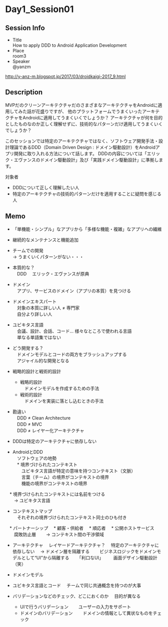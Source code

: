# Day1_Session01

## Session Info
* Title   
How to apply DDD to Android Application Development
* Place   
room3
* Speaker   
@yanzm

http://y-anz-m.blogspot.jp/2017/03/droidkaigi-2017_9.html

## Description
MVPだのクリーンアーキテクチャだのさまざまなアーキテクチャをAndroidに適用してみた話が花盛りですが、
他のプラットフォームでうまくいったアーキテクチャをAndroidに適用してうまくいくでしょうか？
アーキテクチャが何を目的としたものなのか正しく理解せずに、技術的なパターンだけ適用してうまくいくでしょうか？

このセッションでは特定のアーキテクチャではなく、ソフトウェア開発手法・設計理論であるDDD（Domain Driven Design : ドメイン駆動設計）をAndroidアプリ開発に取り入れる方法について話します。
DDDの内容については「エリック・エヴァンスのドメイン駆動設計」及び「実践ドメイン駆動設計」に準拠します。

対象者
- DDDについて正しく理解したい人
- 特定のアーキテクチャの技術的パターンだけを適用することに疑問を感じる人

## Memo
* 「単機能・シンプル」なアプリから「多様な機能・複雑」なアプリへの繊維
* 継続的なメンテナンスと機能追加
* チームでの開発   
→ うまくいくパターンがない・・・

* 本質的な？   
　DDD
　エリック・エヴァンスが原典

* ドメイン   
　アプリ、サービスのドメイン（アプリの本質）を見つける

* ドメインエキスパート   
　対象の本質に詳しい人 ≠ 専門家   
　自分より詳しい人

* ユビキタス言語   
　会議、設計、会話、コード... 様々なところで使われる言語   
　単なる単語集ではない   

* どう開発する？   
　ドメインモデルとコードの両方をブラッシュアップする   
　アジャイル的な開発となる

* 戦略的設計と戦術的設計
    * 戦略的設計   
    　ドメインモデルを作成するための手法   
    * 戦術的設計   
    　ドメインを実装に落とし込むときの手法

* 勘違い   
　DDD ≠ Clean Architecture    
　DDD ≠ MVC   
　DDD ≠ レイヤー化アーキテクチャ

* DDDは特定のアーキテクチャに依存しない

* AndroidとDDD   
　ソフトウェアの地勢     
　* 境界づけられたコンテキスト   
　　ユビキタス言語が特定の意味を持つコンテキスト（文脈）   
　　言葉（チーム）の境界がコンテキストの境界   
　　機能の境界がコンテキストの境界

　* 境界づけられたコンテキストには名前をつける   
　　→ ユビキタス言語

* コンテキストマップ   
　それぞれの境界づけられたコンテキスト同士のひも付き

　* パートナーシップ
　* 顧客・供給者
　* 順応者
　* 公開ホストサービス
　　腐敗防止層
　　→ コンテキスト間の干渉領域

* アーキテクチャ
　レイヤードアーキテクチャ？
　特定のアーキテクチャに依存しない
　→ ドメイン層を隔離する
　　ビジネスロジックをドメインモデルとして“UI”から隔離する
　　「利口なUI」
　　画面デザイン駆動設計（笑）

* ドメインモデル

* ユビキタス言語とコード
　チームで同じ共通概念を持つのが大事

* バリデーションなどのチェック、どこにおくのか
　目的が異なる
    * UIで行うバリデーション
　　ユーザーの入力をサポート
    * ドメインのバリデーション
　　ドメインの情報として異状なものをチェック
